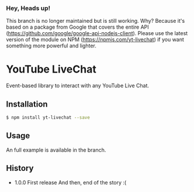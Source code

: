 ### Hey, Heads up!
This branch is no longer maintained but is still working. Why? Because it's based on a package from Google that covers the entire API (https://github.com/google/google-api-nodejs-client).
Please use the latest version of the module on NPM (https://npmjs.com/yt-livechat) if you want something more powerful and lighter. 

# YouTube LiveChat
Event-based library to interact with any YouTube Live Chat.

## Installation

```bash
$ npm install yt-livechat --save
```

## Usage
An full example is available in the branch. 

## History
- 1.0.0 First release
And then, end of the story :(
